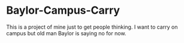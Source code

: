 # Baylor-Campus-Carry

This is a project of mine just to get people thinking.
I want to carry on campus but old man Baylor is saying no for now.
